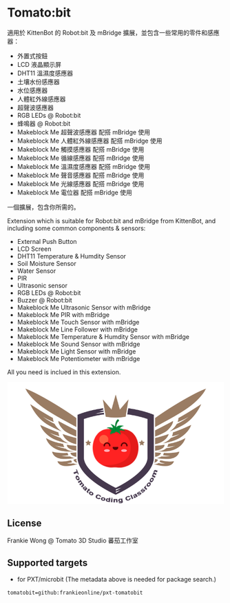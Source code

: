 # Tomato:bit

適用於 KittenBot 的 Robot:bit 及 mBridge 擴展，並包含一些常用的零件和感應器：
* 外置式按鈕
* LCD 液晶顯示屏
* DHT11 溫濕度感應器
* 土壤水份感應器
* 水位感應器
* 人體紅外線感應器
* 超聲波感應器
* RGB LEDs @ Robot:bit
* 蜂鳴器 @ Robot:bit
* Makeblock Me 超聲波感應器 配搭 mBridge 使用
* Makeblock Me 人體紅外線感應器 配搭 mBridge 使用
* Makeblock Me 觸摸感應器 配搭 mBridge 使用
* Makeblock Me 循線感應器 配搭 mBridge 使用
* Makeblock Me 溫濕度感應器 配搭 mBridge 使用
* Makeblock Me 聲音感應器 配搭 mBridge 使用
* Makeblock Me 光線感應器 配搭 mBridge 使用
* Makeblock Me 電位器 配搭 mBridge 使用

一個擴展，包含你所需的。

Extension which is suitable for Robot:bit and mBridge from KittenBot, and including some common components & sensors:
* External Push Button
* LCD Screen
* DHT11 Temperature & Humdity Sensor
* Soil Moisture Sensor
* Water Sensor
* PIR
* Ultrasonic sensor
* RGB LEDs @ Robot:bit
* Buzzer @ Robot:bit
* Makeblock Me Ultrasonic Sensor with mBridge
* Makeblock Me PIR with mBridge
* Makeblock Me Touch Sensor with mBridge
* Makeblock Me Line Follower with mBridge
* Makeblock Me Temperature & Humdity Sensor with mBridge
* Makeblock Me Sound Sensor with mBridge
* Makeblock Me Light Sensor with mBridge
* Makeblock Me Potentiometer with mBridge

All you need is inclued in this extension.

![](icon.png)

## License

Frankie Wong @ Tomato 3D Studio 蕃茄工作室

## Supported targets

* for PXT/microbit
(The metadata above is needed for package search.)

```package
tomatobit=github:frankieonline/pxt-tomatobit
```
